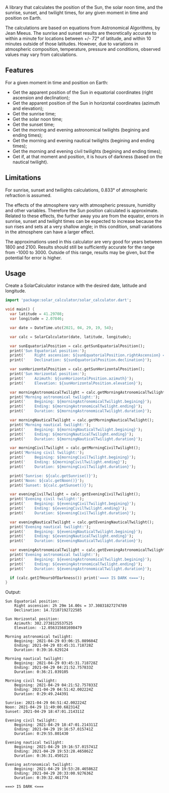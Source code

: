 A library that calculates the position of the Sun, the solar noon time, and the sunrise, sunset, and twilight times, for any given moment in time and position on Earth.

The calculations are based on equations from Astronomical Algorithms, by Jean Meeus. The sunrise and sunset results are theoretically accurate to within a minute for locations between +/- 72° of latitude, and within 10 minutes outside of those latitudes. However, due to variations in atmospheric composition, temperature, pressure and conditions, observed values may vary from calculations.

## Features

For a given moment in time and position on Earth:

* Get the apparent position of the Sun in equatorial coordinates (right ascension and declination);
* Get the apparent position of the Sun in horizontal coordinates (azimuth and elevation);
* Get the sunrise time;
* Get the solar noon time;
* Get the sunset time;
* Get the morning and evening astronomical twilights (begining and ending times);
* Get the morning and evening nautical twilights (begining and ending times);
* Get the morning and evening civil twilights (begining and ending times);
* Get if, at that moment and position, it is hours of darkness (based on the nautical twilight).

## Limitations

For sunrise, sunset and twilights calculations, 0.833° of atmospheric refraction is assumed.

The effects of the atmosphere vary with atmospheric pressure, humidity and other variables. Therefore the Sun position calculated is approximate. Related to these effects, the further away you are from the equator, errors in sunrise, sunset and twilight times can be expected to increase because the sun rises and sets at a very shallow angle; in this condition, small variations in the atmosphere can have a larger effect.

The approximations used in this calculator are very good for years between 1800 and 2100. Results should still be sufficiently accurate for the range from -1000 to 3000. Outside of this range, results may be given, but the potential for error is higher.

## Usage

Create a SolarCalculator instance with the desired date, latitude and longitude.

```dart
import 'package:solar_calculator/solar_calculator.dart';

void main() {
  var latitude = 41.29708;
  var longitude = 2.07846;

  var date = DateTime.utc(2021, 04, 29, 19, 54);

  var calc = SolarCalculator(date, latitude, longitude);

  var sunEquatorialPosition = calc.getSunEquatorialPosition();
  print('Sun Equatorial position:');
  print('    Right ascension: ${sunEquatorialPosition.rightAscension} = ${sunEquatorialPosition.rightAscension.decimalDegrees}');
  print('    Declination: ${sunEquatorialPosition.declination}');

  var sunHorizontalPosition = calc.getSunHorizontalPosition();
  print('Sun Horizontal position:');
  print('    Azimuth: ${sunHorizontalPosition.azimuth}');
  print('    Elevation: ${sunHorizontalPosition.elevation}');

  var morningAstronomicalTwilight = calc.getMorningAstronomicalTwilight();
  print('Morning astronomical twilight:');
  print('    Begining: ${morningAstronomicalTwilight.begining}');
  print('    Ending: ${morningAstronomicalTwilight.ending}');
  print('    Duration: ${morningAstronomicalTwilight.duration}');

  var morningNauticalTwilight = calc.getMorningNauticalTwilight();
  print('Morning nautical twilight:');
  print('    Begining: ${morningNauticalTwilight.begining}');
  print('    Ending: ${morningNauticalTwilight.ending}');
  print('    Duration: ${morningNauticalTwilight.duration}');

  var morningCivilTwilight = calc.getMorningCivilTwilight();
  print('Morning civil twilight:');
  print('    Begining: ${morningCivilTwilight.begining}');
  print('    Ending: ${morningCivilTwilight.ending}');
  print('    Duration: ${morningCivilTwilight.duration}');

  print('Sunrise: ${calc.getSunrise()}');
  print('Noon: ${calc.getNoon()}');
  print('Sunset: ${calc.getSunset()}');

  var eveningCivilTwilight = calc.getEveningCivilTwilight();
  print('Evening civil twilight:');
  print('    Begining: ${eveningCivilTwilight.begining}');
  print('    Ending: ${eveningCivilTwilight.ending}');
  print('    Duration: ${eveningCivilTwilight.duration}');

  var eveningNauticalTwilight = calc.getEveningNauticalTwilight();
  print('Evening nautical twilight:');
  print('    Begining: ${eveningNauticalTwilight.begining}');
  print('    Ending: ${eveningNauticalTwilight.ending}');
  print('    Duration: ${eveningNauticalTwilight.duration}');

  var eveningAstronomicalTwilight = calc.getEveningAstronomicalTwilight();
  print('Evening astronomical twilight:');
  print('    Begining: ${eveningAstronomicalTwilight.begining}');
  print('    Ending: ${eveningAstronomicalTwilight.ending}');
  print('    Duration: ${eveningAstronomicalTwilight.duration}');

  if (calc.getIfHoursOfDarkness()) print('===> IS DARK <===');
}
```

Output:

```
Sun Equatorial position:
    Right ascension: 2h 29m 14.00s = 37.30831827274789
    Declination: 14.72187192722585

Sun Horizontal position:
    Azimuth: 302.2738125537525
    Elevation: -12.056315681698479

Morning astronomical twilight:
    Begining: 2021-04-29 03:06:15.089604Z
    Ending: 2021-04-29 03:45:31.718728Z
    Duration: 0:39:16.629124

Morning nautical twilight:
    Begining: 2021-04-29 03:45:31.718728Z
    Ending: 2021-04-29 04:21:52.757833Z
    Duration: 0:36:21.039105

Morning civil twilight:
    Begining: 2021-04-29 04:21:52.757833Z
    Ending: 2021-04-29 04:51:42.002224Z
    Duration: 0:29:49.244391

Sunrise: 2021-04-29 04:51:42.002224Z
Noon: 2021-04-29 11:49:00.682314Z
Sunset: 2021-04-29 18:47:01.214311Z

Evening civil twilight:
    Begining: 2021-04-29 18:47:01.214311Z
    Ending: 2021-04-29 19:16:57.015741Z
    Duration: 0:29:55.801430

Evening nautical twilight:
    Begining: 2021-04-29 19:16:57.015741Z
    Ending: 2021-04-29 19:53:28.465862Z
    Duration: 0:36:31.450121

Evening astronomical twilight:
    Begining: 2021-04-29 19:53:28.465862Z
    Ending: 2021-04-29 20:33:00.927636Z
    Duration: 0:39:32.461774

===> IS DARK <===
```